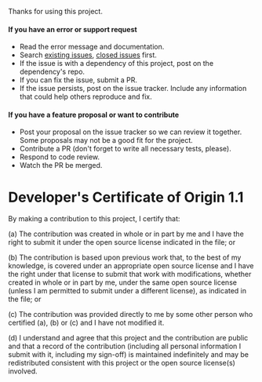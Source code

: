 Thanks for using this project.

#### If you have an error or support request

- Read the error message and documentation.
- Search [existing issues](https://github.com/ibmdb/rust-ibm_db/issues), [closed issues](https://github.com/ibmdb/rust-ibm_db/issues?page=1&state=closed) first.
- If the issue is with a dependency of this project, post on the dependency's repo.
- If you can fix the issue, submit a PR.
- If the issue persists, post on the issue tracker. Include any information that could help others reproduce and fix.

#### If you have a feature proposal or want to contribute

- Post your proposal on the issue tracker so we can review it together. Some proposals may not be a good fit for the project.
- Contribute a PR (don't forget to write all necessary tests, please).
- Respond to code review.
- Watch the PR be merged.

# Developer's Certificate of Origin 1.1

By making a contribution to this project, I certify that:

(a) The contribution was created in whole or in part by me and I
   have the right to submit it under the open source license
   indicated in the file; or

(b) The contribution is based upon previous work that, to the best
   of my knowledge, is covered under an appropriate open source
   license and I have the right under that license to submit that
   work with modifications, whether created in whole or in part
   by me, under the same open source license (unless I am
   permitted to submit under a different license), as indicated
   in the file; or

(c) The contribution was provided directly to me by some other
   person who certified (a), (b) or (c) and I have not modified
   it.

(d) I understand and agree that this project and the contribution
   are public and that a record of the contribution (including all
   personal information I submit with it, including my sign-off) is
   maintained indefinitely and may be redistributed consistent with
   this project or the open source license(s) involved.
